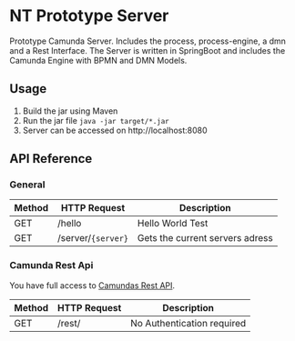 # NT Prototype Server
Prototype Camunda Server. Includes the process, process-engine, a dmn and a Rest Interface.
The Server is written in SpringBoot and includes the Camunda Engine with BPMN and DMN Models.

## Usage
1. Build the jar using Maven
2. Run the jar file `java -jar target/*.jar`
2. Server can be accessed on http://localhost:8080

## API Reference
### General
Method|HTTP Request|Description
---|---|---
GET|/hello|Hello World Test
GET|/server/`{server}`|Gets the current servers adress

### Camunda Rest Api
You have full access to [Camundas Rest API](https://docs.camunda.org/manual/latest/reference/rest/). 

Method|HTTP Request|Description
---|---|---
GET|/rest/|No Authentication required
